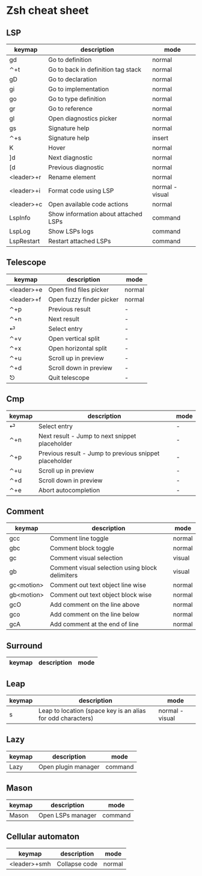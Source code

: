 # Zsh cheat sheet

## LSP

| keymap | description | mode |
|--------|-------------|--------|
| gd | Go to definition | normal |
| ⌃+t | Go to back in definition tag stack | normal |
| gD | Go to declaration | normal |
| gi | Go to implementation | normal |
| go | Go to type definition | normal |
| gr | Go to reference | normal |
| gl | Open diagnostics picker | normal |
| gs | Signature help | normal |
| ⌃+s | Signature help | insert |
| K | Hover | normal |
| \]d | Next diagnostic | normal |
| \[d | Previous diagnostic | normal |
| \<leader>+r | Rename element | normal |
| \<leader>+i | Format code using LSP | normal - visual |
| \<leader>+c | Open available code actions | normal |
| LspInfo | Show information about attached LSPs | command |
| LspLog | Show LSPs logs | command |
| LspRestart | Restart attached LSPs | command |

## Telescope

| keymap | description | mode |
|--------|-------------|--------|
| \<leader>+e | Open find files picker | normal |
| \<leader>+f | Open fuzzy finder picker | normal |
| ⌃+p | Previous result | - |
| ⌃+n | Next result | - |
| ⏎ | Select entry | - |
| ⌃+v | Open vertical split | - |
| ⌃+x | Open horizontal split | - |
| ⌃+u | Scroll up in preview | - |
| ⌃+d | Scroll down in preview | - |
| ⎋ | Quit telescope | - |

## Cmp

| keymap | description | mode |
|--------|-------------|--------|
| ⏎ | Select entry | - |
| ⌃+n | Next result - Jump to next snippet placeholder | - |
| ⌃+p | Previous result - Jump to previous snippet placeholder | - |
| ⌃+u | Scroll up in preview | - |
| ⌃+d | Scroll down in preview | - |
| ⌃+e | Abort autocompletion | - |

## Comment

| keymap | description | mode |
|--------|-------------|--------|
| gcc | Comment line toggle | normal |
| gbc | Comment block toggle | normal |
| gc | Comment visual selection | visual |
| gb | Comment visual selection using block delimiters | visual |
| gc\<motion> | Comment out text object line wise | normal |
| gb\<motion> | Comment out text object block wise | normal |
| gcO | Add comment on the line above | normal |
| gco | Add comment on the line below | normal |
| gcA | Add comment at the end of line | normal |

## Surround

| keymap | description | mode |
|--------|-------------|--------|

## Leap

| keymap | description | mode |
|--------|-------------|--------|
| s | Leap to location (space key is an alias for odd characters) | normal - visual |

## Lazy 

| keymap | description | mode |
|--------|-------------|--------|
| Lazy | Open plugin manager | command |

## Mason 

| keymap | description | mode |
|--------|-------------|--------|
| Mason | Open LSPs manager | command |

## Cellular automaton

| keymap | description | mode |
|--------|-------------|--------|
| \<leader>+smh | Collapse code | normal |
